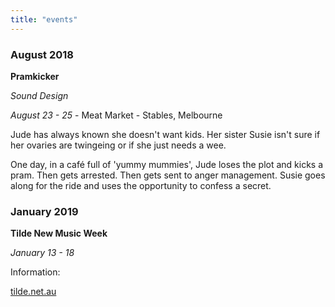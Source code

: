 ```yaml
---
title: "events"
---
```


### August 2018

**Pramkicker** 

_Sound Design_

_August 23 - 25_ - Meat Market - Stables, Melbourne

Jude has always known she doesn't want kids. Her sister Susie isn't sure if her ovaries are twingeing or if she just needs a wee.

One day, in a café full of 'yummy mummies', Jude loses the plot and kicks a pram. Then gets arrested. Then gets sent to anger management. Susie goes along for the ride and uses the opportunity to confess a secret.

### January 2019

**Tilde New Music Week**

_January 13 - 18_

Information:

[tilde.net.au](https://tilde.net.au/)
